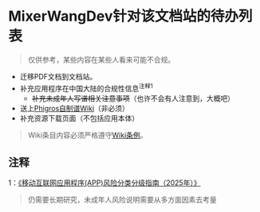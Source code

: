 # MixerWangDev针对该文档站的待办列表

> 仅供参考，某些内容在某些人看来可能不合规。

- 迁移PDF文档到文档站。
- 补充应用程序在中国大陆的合规性信息<sup>注释1</sup>
  - ~~补充未成年人写谱相关注意事项~~（也许不会有人注意到，大概吧）
- 送上[Phigros自制谱Wiki](https://pgrfm.miraheze.org/wiki/)（非必须）
- 补充资源下载页面（不包括应用本体）

> Wiki条目内容必须严格遵守[Wiki条例](https://pgrfm.miraheze.org/wiki/Project:Wiki%E6%9D%A1%E4%BE%8B)。

## 注释

1：[《移动互联网应用程序(APP)风险分类分级指南（2025年）》](https://www.caict.ac.cn/kxyj/qwfb/ztbg/202507/P020250722586190236759.pdf)

> 仍需要长期研究，未成年人风险说明需要从多方面因素去考量